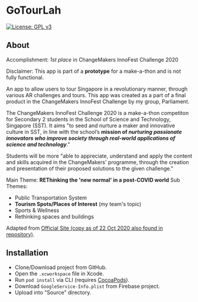 # GoTourLah

[![License: GPL v3](https://img.shields.io/badge/License-GPLv3-blue.svg)](https://www.gnu.org/licenses/gpl-3.0)

## About

Accomplishment: *1st place* in ChangeMakers InnoFest Challenge 2020

Disclaimer: This app is part of a **prototype** for a make-a-thon and is not fully functional.

An app to allow users to tour Singapore in a revolutionary manner, through various AR challenges and tours. This app was created as a part of a final product in the ChangeMakers InnoFest Challenge by my group, Parliament.

The ChangeMakers InnoFest Challenge 2020 is a make-a-thon competiton for Secondary 2 students in the School of Science and Technology, Singapore (SST). It aims "to seed and nurture a maker and innovative culture in SST, in line with the school’s **mission of *nurturing passionate innovators who improve society through real-world applications of science and technology***."

Students will be more "able to appreciate, understand and apply the content and skills acquired in the ChangeMakers' programme, through the creation and presentation of their proposed solutions to the given challenge."

Main Theme: **REThinking the 'new normal' in a post-COVID world**
Sub Themes:
- Public Transportation System
- **Tourism Spots/Places of Interest** (my team's topic)
- Sports & Wellness
- Rethinking spaces and buildings

Adapted from [Official Site (copy as of 22 Oct 2020 also found in repository)](https://sites.google.com/sst.edu.sg/innofest2021/home).

## Installation

- Clone/Download project from GitHub.
- Open the `.xcworkspace` file in Xcode.
- Run `pod install` via CLI (requires [CocoaPods](https://cocoapods.org/)).
- Download `GoogleService-Info.plist` from Firebase project.
- Upload into "Source" directory.
